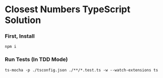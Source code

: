 # Closest Numbers TypeScript Solution

### First, Install

```
npm i
```

### Run Tests (In TDD Mode)

```
ts-mocha -p ./tsconfig.json ./**/*.test.ts -w --watch-extensions ts
```

